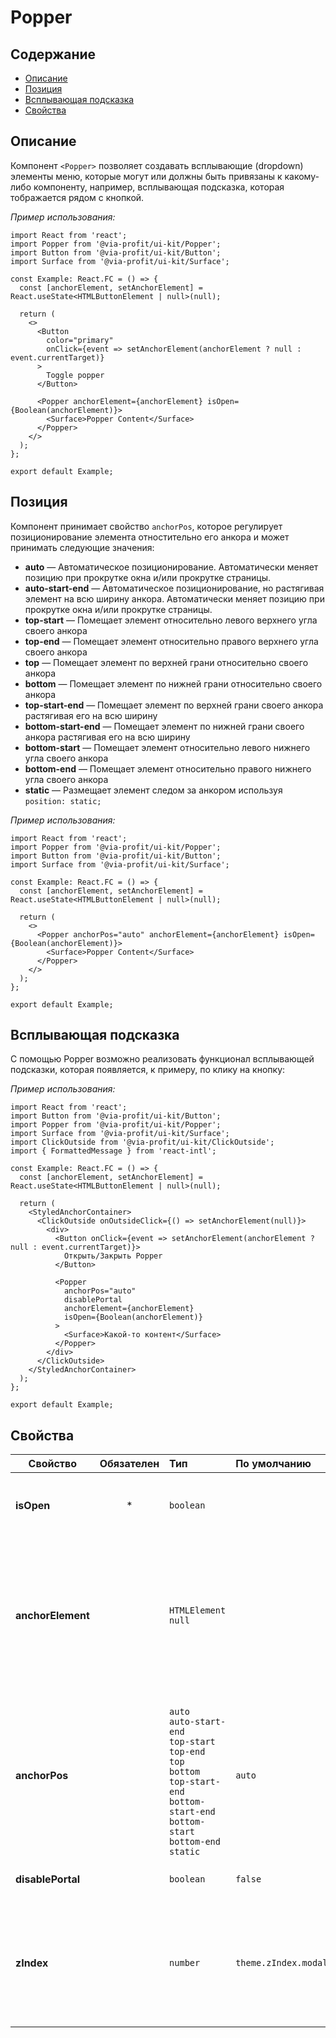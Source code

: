 # Popper

## Содержание

- [Описание](#описание)
- [Позиция](#позиция)
- [Всплывающая подсказка](#всплывающая-подсказка)
- [Свойства](#свойства)

## Описание

Компонент `<Popper>` позволяет создавать всплывающие (dropdown) элементы меню, которые могут или должны быть привязаны к какому-либо компоненту, например, всплывающая подсказка, которая тображается рядом с кнопкой.

_Пример использования:_

```tsx
import React from 'react';
import Popper from '@via-profit/ui-kit/Popper';
import Button from '@via-profit/ui-kit/Button';
import Surface from '@via-profit/ui-kit/Surface';

const Example: React.FC = () => {
  const [anchorElement, setAnchorElement] = React.useState<HTMLButtonElement | null>(null);

  return (
    <>
      <Button
        color="primary"
        onClick={event => setAnchorElement(anchorElement ? null : event.currentTarget)}
      >
        Toggle popper
      </Button>

      <Popper anchorElement={anchorElement} isOpen={Boolean(anchorElement)}>
        <Surface>Popper Content</Surface>
      </Popper>
    </>
  );
};

export default Example;
```

<ExamplePopperOverview />

## Позиция

Компонент принимает свойство `anchorPos`, которое регулирует позиционирование элемента отностительно его анкора и может принимать следующие значения:

- **auto** — Автоматическое позиционирование. Автоматически меняет позицию при прокрутке окна и/или прокрутке страницы.
- **auto-start-end** — Автоматическое позиционирование, но растягивая элемент на всю ширину анкора. Автоматически меняет позицию при прокрутке окна и/или прокрутке страницы.
- **top-start** — Помещает элемент относительно левого верхнего угла своего анкора
- **top-end** — Помещает элемент относительно правого верхнего угла своего анкора
- **top** — Помещает элемент по верхней грани относительно своего анкора
- **bottom** — Помещает элемент по нижней грани относительно своего анкора
- **top-start-end** — Помещает элемент по верхней грани своего анкора растягивая его на всю ширину
- **bottom-start-end** — Помещает элемент по нижней грани своего анкора растягивая его на всю ширину
- **bottom-start** — Помещает элемент относительно левого нижнего угла своего анкора
- **bottom-end** — Помещает элемент относительно правого нижнего угла своего анкора
- **static** — Размещает элемент следом за анкором используя `position: static;`

_Пример использования:_

```tsx
import React from 'react';
import Popper from '@via-profit/ui-kit/Popper';
import Button from '@via-profit/ui-kit/Button';
import Surface from '@via-profit/ui-kit/Surface';

const Example: React.FC = () => {
  const [anchorElement, setAnchorElement] = React.useState<HTMLButtonElement | null>(null);

  return (
    <>
      <Popper anchorPos="auto" anchorElement={anchorElement} isOpen={Boolean(anchorElement)}>
        <Surface>Popper Content</Surface>
      </Popper>
    </>
  );
};

export default Example;
```

<ExamplePopperAnchorPos />

## Всплывающая подсказка

С помощью Popper возможно реализовать функционал всплывающей подсказки, которая появляется, к примеру, по клику на кнопку:

_Пример использования:_

```tsx
import React from 'react';
import Button from '@via-profit/ui-kit/Button';
import Popper from '@via-profit/ui-kit/Popper';
import Surface from '@via-profit/ui-kit/Surface';
import ClickOutside from '@via-profit/ui-kit/ClickOutside';
import { FormattedMessage } from 'react-intl';

const Example: React.FC = () => {
  const [anchorElement, setAnchorElement] = React.useState<HTMLButtonElement | null>(null);

  return (
    <StyledAnchorContainer>
      <ClickOutside onOutsideClick={() => setAnchorElement(null)}>
        <div>
          <Button onClick={event => setAnchorElement(anchorElement ? null : event.currentTarget)}>
            Открыть/Закрыть Popper
          </Button>

          <Popper
            anchorPos="auto"
            disablePortal
            anchorElement={anchorElement}
            isOpen={Boolean(anchorElement)}
          >
            <Surface>Какой-то контент</Surface>
          </Popper>
        </div>
      </ClickOutside>
    </StyledAnchorContainer>
  );
};

export default Example;
```

<ExamplePopperOutsideClick />

## Свойства

| Свойство          | Обязателен | Тип                                                                                                                                                                                          | По умолчанию         | Описание                                                                                                                                                                                      |
| ----------------- | :--------: | :------------------------------------------------------------------------------------------------------------------------------------------------------------------------------------------- | :------------------- | --------------------------------------------------------------------------------------------------------------------------------------------------------------------------------------------- |
| **isOpen**        |     \*     | `boolean`                                                                                                                                                                                    |                      | Определяет является ли компонент открытым (видимым)                                                                                                                                           |
| **anchorElement** |            | `HTMLElement` `null`                                                                                                                                                                         |                      | Анкор. HTML-эелмент или `null`. Позиционирование будет выполняться относительно этого элемента. В случае, если свойство `anchorPos` установлено в `static`, данный пропс будет проигнорирован |
| **anchorPos**     |            | <br />`auto`<br />`auto-start-end`<br />`top-start`<br />`top-end`<br />`top`<br />`bottom`<br />`top-start-end`<br />`bottom-start-end`<br />`bottom-start`<br />`bottom-end`<br />`static` | `auto`               | Вариант позиционирования относитльено анкора.                                                                                                                                                 |
| **disablePortal** |            | `boolean`                                                                                                                                                                                    | `false`              | Флаг отключает использование порталов.                                                                                                                                                        |
| **zIndex**        |            | `number`                                                                                                                                                                                     | `theme.zIndex.modal` | Перманентное указание свойства `z-index` для элемента. В случае, если свойство `disablePortal` истино, то данный пропс игнорируется.                                                          |
